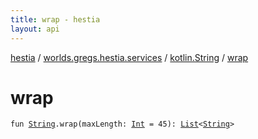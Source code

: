 ```yaml
---
title: wrap - hestia
layout: api
---
```


<div class='api-docs-breadcrumbs'><a href="../../index.html">hestia</a> / <a href="../index.html">worlds.gregs.hestia.services</a> / <a href="index.html">kotlin.String</a> / <a href="./wrap.html">wrap</a></div>

# wrap

<div class="signature"><code><span class="keyword">fun </span><a href="https://kotlinlang.org/api/latest/jvm/stdlib/kotlin/-string/index.html"><span class="identifier">String</span></a><span class="symbol">.</span><span class="identifier">wrap</span><span class="symbol">(</span><span class="parameterName" id="worlds.gregs.hestia.services$wrap(kotlin.String, kotlin.Int)/maxLength">maxLength</span><span class="symbol">:</span>&nbsp;<a href="https://kotlinlang.org/api/latest/jvm/stdlib/kotlin/-int/index.html"><span class="identifier">Int</span></a>&nbsp;<span class="symbol">=</span>&nbsp;45<span class="symbol">)</span><span class="symbol">: </span><a href="https://kotlinlang.org/api/latest/jvm/stdlib/kotlin.collections/-list/index.html"><span class="identifier">List</span></a><span class="symbol">&lt;</span><a href="https://kotlinlang.org/api/latest/jvm/stdlib/kotlin/-string/index.html"><span class="identifier">String</span></a><span class="symbol">&gt;</span></code></div>
